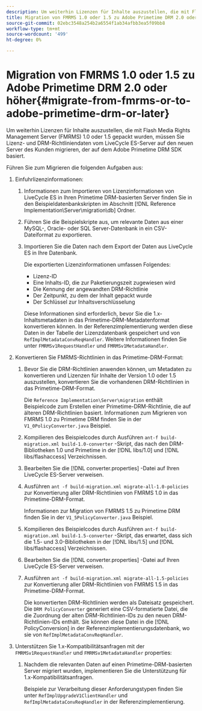```yaml
---
description: Um weiterhin Lizenzen für Inhalte auszustellen, die mit Flash Media Rights Management Server (FMRMS) 1.0 oder 1.5 gepackt wurden, müssen Sie Lizenz- und DRM-Richtliniendaten vom LiveCycle ES-Server auf den neuen Server des Kunden migrieren, der auf dem Adobe Primetime DRM SDK basiert.
title: Migration von FMRMS 1.0 oder 1.5 zu Adobe Primetime DRM 2.0 oder höher
source-git-commit: 02ebc3548a254b2a6554f1ab34afbb3ea5f09bb8
workflow-type: tm+mt
source-wordcount: '499'
ht-degree: 0%

---
```


# Migration von FMRMS 1.0 oder 1.5 zu Adobe Primetime DRM 2.0 oder höher{#migrate-from-fmrms-or-to-adobe-primetime-drm-or-later}

Um weiterhin Lizenzen für Inhalte auszustellen, die mit Flash Media Rights Management Server (FMRMS) 1.0 oder 1.5 gepackt wurden, müssen Sie Lizenz- und DRM-Richtliniendaten vom LiveCycle ES-Server auf den neuen Server des Kunden migrieren, der auf dem Adobe Primetime DRM SDK basiert.

Führen Sie zum Migrieren die folgenden Aufgaben aus:

1. Einfuhrlizenzinformationen:

   1. Informationen zum Importieren von Lizenzinformationen von LiveCycle ES in Ihren Primetime DRM-basierten Server finden Sie in den Beispieldatenbankskripten im Abschnitt [!DNL Reference Implementation\Server\migration\db] Ordner.
   1. Führen Sie die Beispielskripte aus, um relevante Daten aus einer MySQL-, Oracle- oder SQL Server-Datenbank in ein CSV-Dateiformat zu exportieren.
   1. Importieren Sie die Daten nach dem Export der Daten aus LiveCycle ES in Ihre Datenbank.

      Die exportierten Lizenzinformationen umfassen Folgendes:

      * Lizenz-ID
      * Eine Inhalts-ID, die zur Paketierungszeit zugewiesen wird
      * Die Kennung der angewandten DRM-Richtlinie
      * Der Zeitpunkt, zu dem der Inhalt gepackt wurde
      * Der Schlüssel zur Inhaltsverschlüsselung

      Diese Informationen sind erforderlich, bevor Sie die 1.x-Inhaltsmetadaten in das Primetime-DRM-Metadatenformat konvertieren können. In der Referenzimplementierung werden diese Daten in der Tabelle der Lizenzdatenbank gespeichert und von `RefImplMetadataConvReqHandler`. Weitere Informationen finden Sie unter `FMRMSv1RequestHandler` und `FMRMSv1MetadataHandler`.

1. Konvertieren Sie FMRMS-Richtlinien in das Primetime-DRM-Format:

   1. Bevor Sie die DRM-Richtlinien anwenden können, um Metadaten zu konvertieren und Lizenzen für Inhalte der Version 1.0 oder 1.5 auszustellen, konvertieren Sie die vorhandenen DRM-Richtlinien in das Primetime-DRM-Format.

      Die `Reference Implementation\Server\migration` enthält Beispielcode zum Erstellen einer Primetime-DRM-Richtlinie, die auf älteren DRM-Richtlinien basiert. Informationen zum Migrieren von FMRMS 1.0 zu Primetime DRM finden Sie in der `V1_0PolicyConverter.java` Beispiel.
   1. Kompilieren des Beispielcodes durch Ausführen `ant-f build-migration.xml build-1.0-converter` -Skript, das nach den DRM-Bibliotheken 1.0 und Primetime in der [!DNL libs/1.0] und [!DNL libs/flashaccess] Verzeichnissen.

   1. Bearbeiten Sie die [!DNL converter.properties] -Datei auf Ihren LiveCycle ES-Server verweisen.
   1. Ausführen `ant -f build-migration.xml migrate-all-1.0-policies` zur Konvertierung aller DRM-Richtlinien von FMRMS 1.0 in das Primetime-DRM-Format.

      Informationen zur Migration von FMRMS 1.5 zu Primetime DRM finden Sie in der `V1_5PolicyConverter.java` Beispiel.

   1. Kompilieren des Beispielcodes durch Ausführen `ant-f build-migration.xml build-1.5-converter` -Skript, das erwartet, dass sich die 1.5- und 3.0-Bibliotheken in der [!DNL libs/1.5] und [!DNL libs/flashaccess] Verzeichnissen.

   1. Bearbeiten Sie die [!DNL converter.properties] -Datei auf Ihren LiveCycle ES-Server verweisen.
   1. Ausführen `ant -f build-migration.xml migrate-all-1.5-policies` zur Konvertierung aller DRM-Richtlinien von FMRMS 1.5 in das Primetime-DRM-Format.

      Die konvertierten DRM-Richtlinien werden als Dateisatz gespeichert. Die `DRM PolicyConverter` generiert eine CSV-formatierte Datei, die die Zuordnung der alten DRM-Richtlinien-IDs zu den neuen DRM-Richtlinien-IDs enthält. Sie können diese Datei in die [!DNL PolicyConversion] in der Referenzimplementierungsdatenbank, wo sie von `RefImplMetadataConvReqHandler`.

1. Unterstützen Sie 1.x-Kompatibilitätsanfragen mit der `FMRMSv1RequestHandler` und `FMRMSv1MetadataHandler` properties:

   1. Nachdem die relevanten Daten auf einen Primetime-DRM-basierten Server migriert wurden, implementieren Sie die Unterstützung für 1.x-Kompatibilitätsanfragen.

      Beispiele zur Verarbeitung dieser Anforderungstypen finden Sie unter `RefImplUpgradeV1ClientHandler` und `RefImplMetadataConvReqHandler` in der Referenzimplementierung.
